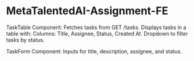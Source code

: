 # MetaTalentedAI-Assignment-FE

TaskTable Component:
Fetches tasks from GET /tasks.
Displays tasks in a table with:
Columns: Title, Assignee, Status, Created At.
Dropdown to filter tasks by status.

TaskForm Component:
Inputs for title, description, assignee, and status.
